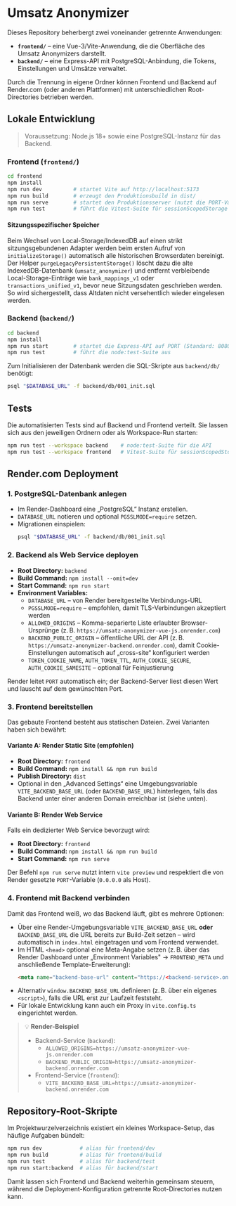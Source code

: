 # Umsatz Anonymizer

Dieses Repository beherbergt zwei voneinander getrennte Anwendungen:

- **`frontend/`** – eine Vue-3/Vite-Anwendung, die die Oberfläche des Umsatz Anonymizers darstellt.
- **`backend/`** – eine Express-API mit PostgreSQL-Anbindung, die Tokens, Einstellungen und Umsätze verwaltet.

Durch die Trennung in eigene Ordner können Frontend und Backend auf Render.com (oder anderen Plattformen) mit unterschiedlichen
Root-Directories betrieben werden.

## Lokale Entwicklung

> Voraussetzung: Node.js 18+ sowie eine PostgreSQL-Instanz für das Backend.

### Frontend (`frontend/`)

```bash
cd frontend
npm install
npm run dev          # startet Vite auf http://localhost:5173
npm run build        # erzeugt den Produktionsbuild in dist/
npm run serve        # startet den Produktionsserver (nutzt die PORT-Variable)
npm run test         # führt die Vitest-Suite für sessionScopedStorage aus
```

#### Sitzungsspezifischer Speicher

Beim Wechsel von Local-Storage/IndexedDB auf einen strikt sitzungsgebundenen Adapter werden beim ersten Aufruf von
`initializeStorage()` automatisch alle historischen Browserdaten bereinigt. Der Helper `purgeLegacyPersistentStorage()`
löscht dazu die alte IndexedDB-Datenbank (`umsatz_anonymizer`) und entfernt verbleibende Local-Storage-Einträge wie
`bank_mappings_v1` oder `transactions_unified_v1`, bevor neue Sitzungsdaten geschrieben werden. So wird sichergestellt,
dass Altdaten nicht versehentlich wieder eingelesen werden.

### Backend (`backend/`)

```bash
cd backend
npm install
npm run start        # startet die Express-API auf PORT (Standard: 8080)
npm run test         # führt die node:test-Suite aus
```

Zum Initialisieren der Datenbank werden die SQL-Skripte aus `backend/db/` benötigt:

```bash
psql "$DATABASE_URL" -f backend/db/001_init.sql
```

## Tests

Die automatisierten Tests sind auf Backend und Frontend verteilt. Sie lassen sich aus den jeweiligen Ordnern oder als Workspace-Run
starten:

```bash
npm run test --workspace backend    # node:test-Suite für die API
npm run test --workspace frontend   # Vitest-Suite für sessionScopedStorage
```

## Render.com Deployment

### 1. PostgreSQL-Datenbank anlegen

- Im Render-Dashboard eine „PostgreSQL“ Instanz erstellen.
- `DATABASE_URL` notieren und optional `PGSSLMODE=require` setzen.
- Migrationen einspielen:
  ```bash
  psql "$DATABASE_URL" -f backend/db/001_init.sql
  ```

### 2. Backend als Web Service deployen

- **Root Directory:** `backend`
- **Build Command:** `npm install --omit=dev`
- **Start Command:** `npm run start`
- **Environment Variables:**
  - `DATABASE_URL` – von Render bereitgestellte Verbindungs-URL
  - `PGSSLMODE=require` – empfohlen, damit TLS-Verbindungen akzeptiert werden
  - `ALLOWED_ORIGINS` – Komma-separierte Liste erlaubter Browser-Ursprünge (z. B. `https://umsatz-anonymizer-vue-js.onrender.com`)
  - `BACKEND_PUBLIC_ORIGIN` – öffentliche URL der API (z. B. `https://umsatz-anonymizer-backend.onrender.com`), damit Cookie-
    Einstellungen automatisch auf „cross-site“ konfiguriert werden
  - `TOKEN_COOKIE_NAME`, `AUTH_TOKEN_TTL`, `AUTH_COOKIE_SECURE`, `AUTH_COOKIE_SAMESITE` – optional für Feinjustierung

Render leitet `PORT` automatisch ein; der Backend-Server liest diesen Wert und lauscht auf dem gewünschten Port.

### 3. Frontend bereitstellen

Das gebaute Frontend besteht aus statischen Dateien. Zwei Varianten haben sich bewährt:

#### Variante A: Render Static Site (empfohlen)

- **Root Directory:** `frontend`
- **Build Command:** `npm install && npm run build`
- **Publish Directory:** `dist`
- Optional in den „Advanced Settings“ eine Umgebungsvariable `VITE_BACKEND_BASE_URL` (oder `BACKEND_BASE_URL`) hinterlegen,
  falls das Backend unter einer anderen Domain erreichbar ist (siehe unten).

#### Variante B: Render Web Service

Falls ein dedizierter Web Service bevorzugt wird:

- **Root Directory:** `frontend`
- **Build Command:** `npm install && npm run build`
- **Start Command:** `npm run serve`

Der Befehl `npm run serve` nutzt intern `vite preview` und respektiert die von Render gesetzte `PORT`-Variable (`0.0.0.0` als Host).

### 4. Frontend mit Backend verbinden

Damit das Frontend weiß, wo das Backend läuft, gibt es mehrere Optionen:

- Über eine Render-Umgebungsvariable `VITE_BACKEND_BASE_URL` **oder** `BACKEND_BASE_URL` die URL bereits zur Build-Zeit
  setzen – wird automatisch in `index.html` eingetragen und vom Frontend verwendet.
- Im HTML `<head>` optional eine Meta-Angabe setzen (z. B. über das Render Dashboard unter „Environment Variables" →
  `FRONTEND_META` und anschließende Template-Erweiterung):
  ```html
  <meta name="backend-base-url" content="https://<backend-service>.onrender.com">
  ```
- Alternativ `window.BACKEND_BASE_URL` definieren (z. B. über ein eigenes `<script>`), falls die URL erst zur Laufzeit feststeht.
- Für lokale Entwicklung kann auch ein Proxy in `vite.config.ts` eingerichtet werden.

> 💡 **Render-Beispiel**
>
> - Backend-Service (`backend`):
>   - `ALLOWED_ORIGINS=https://umsatz-anonymizer-vue-js.onrender.com`
>   - `BACKEND_PUBLIC_ORIGIN=https://umsatz-anonymizer-backend.onrender.com`
> - Frontend-Service (`frontend`):
>   - `VITE_BACKEND_BASE_URL=https://umsatz-anonymizer-backend.onrender.com`

## Repository-Root-Skripte

Im Projektwurzelverzeichnis existiert ein kleines Workspace-Setup, das häufige Aufgaben bündelt:

```bash
npm run dev            # alias für frontend/dev
npm run build          # alias für frontend/build
npm run test           # alias für backend/test
npm run start:backend  # alias für backend/start
```

Damit lassen sich Frontend und Backend weiterhin gemeinsam steuern, während die Deployment-Konfiguration getrennte Root-Directories
nutzen kann.
